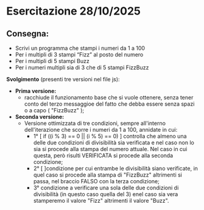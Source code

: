 # Esercitazione 28/10/2025

## Consegna:

- Scrivi un programma che stampi i numeri da 1 a 100
- Per i multipli di 3 stampi “Fizz” al posto del numero
- Per i multipli di 5 stampi Buzz
- Per i numeri multipli sia di 3 che di 5 stampi FizzBuzz

**Svolgimento** (presenti tre versioni nel file js):
- __Prima versione:__ 
    - racchiude il funzionamento base che si vuole ottenere, senza tener conto del terzo messaggioe del fatto che debba essere senza spazi o a capo ( "FizzBuzz" );
- __Seconda versione:__
    - Versione ottimizzata di tre condizioni, sempre all'interno dell'iterazione che scorre i numeri da 1 a 100, annidate in cui:
        - 1° [ if ((i % 3) == 0 || (i % 5) == 0) ] controlla che almeno una delle due condizioni di divisibilità sia verificata e nel caso non lo sia si procede alla stampa del numero attuale. 
        Nel caso in cui questa, però risulti VERIFICATA si procede alla seconda condizione;
        - 2° [  ]condizione per cui entrambe le divisibilità siano verificate, in quel caso si procede alla stampa di "FizzBuzz" altrimenti si passa, nel braccio FALSO con la terza condizione; 
        - 3° condizione a verificare una sola delle due condizioni di divisibilità (in questo caso quella del 3) enel caso sia vera stamperemo il valore "Fizz" altrimenti il valore "Buzz".